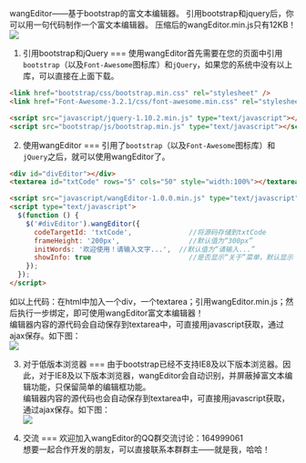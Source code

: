 wangEditor——基于bootstrap的富文本编辑器。
引用bootstrap和jquery后，你可以用一句代码制作一个富文本编辑器。
压缩后的wangEditor.min.js只有12KB！<br/>
![](http://images.cnitblog.com/blog/138012/201411/102040590381726.png)  

1. 引用bootstrap和jQuery
===
使用wangEditor首先需要在您的页面中引用`bootstrap`（以及`Font-Awesome`图标库）和`jQuery`，如果您的系统中没有以上库，可以直接在上面下载。
```html
<link href="bootstrap/css/bootstrap.min.css" rel="stylesheet" />
<link href="Font-Awesome-3.2.1/css/font-awesome.min.css" rel="stylesheet" />

<script src="javascript/jquery-1.10.2.min.js" type="text/javascript"></script>
<script src="bootstrap/js/bootstrap.min.js" type="text/javascript"></script>
```

2. 使用wangEditor
===
引用了`bootstrap`（以及`Font-Awesome`图标库）和`jQuery`之后，就可以使用wangEditor了。<br/>
```html
<div id="divEditor"></div>
<textarea id="txtCode" rows="5" cols="50" style="width:100%"></textarea>

<script src="javascript/wangEditor-1.0.0.min.js" type="text/javascript"></script>
<script type="text/javascript">
  $(function () {
    $('#divEditor').wangEditor({
      codeTargetId: 'txtCode',              //将源码存储到txtCode
      frameHeight: '200px',                 //默认值为“300px”
      initWords: '欢迎使用！请输入文字...',  //默认值为“请输入...”
      showInfo: true                        //是否显示“关于”菜单，默认显示
    });
  });
</script>
```
如以上代码：在html中加入一个div，一个textarea；引用wangEditor.min.js；然后执行一步绑定，即可使用wangEditor富文本编辑器！<br/>
编辑器内容的源代码会自动保存到textarea中，可直接用javascript获取，通过ajax保存。如下图：<br/>
![](http://images.cnitblog.com/blog/138012/201411/102051188813494.png)

3. 对于低版本浏览器
===
由于bootstrap已经不支持IE8及以下版本浏览器。因此，对于IE8及以下版本浏览器，wangEditor会自动识别，并屏蔽掉富文本编辑功能，只保留简单的编辑框功能。<br/>
编辑器内容的源代码也会自动保存到textarea中，可直接用javascript获取，通过ajax保存。如下图：<br/>
![](http://images.cnitblog.com/blog/138012/201411/102058247884176.png)

4. 交流
===
欢迎加入wangEditor的QQ群交流讨论：164999061<br/>
想要一起合作开发的朋友，可以直接联系本群群主——就是我，哈哈！
